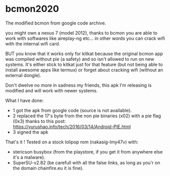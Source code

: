 # bcmon2020
The modified bcmon from google code archive.

you might own a nexus 7 (model 2012), thanks to bcmon you are able to work with softwares like aireplay-ng etc... in other words you can crack wifi with the internal wifi card.

BUT you know that it works only for kitkat because the original bcmon app was compiled without pie (a safety) and so isn't allowed to run on new systems. It's either stick to kitkat just for that feature (but not being able to install awesome apps like termux) or forget about cracking wifi (without an external dongle).

Don't dwelve no more in sadness my friends, this apk I'm releasing is modified and will work with newer systems.

What I have done:
- 1 got the apk from google code (source is not available).
- 2 replaced the 17's byte from the non pie binaries (x02) with a pie flag (0x3) thanks to this post:
https://yurushao.info/tech/2016/03/14/Android-PIE.html
- 3 signed the apk

That's it !
Tested on a stock lolipop rom (nakasig-lmy47v) with:
- stericson busybox (from the playstore, if you get it from anywhere else it's a malware).
- SuperSU-v2.82 (be carefull with all the false links, as long as you'r on the domain chainfire.eu it is fine).




